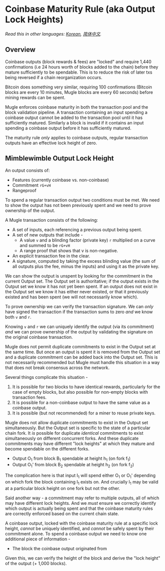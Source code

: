 # Coinbase Maturity Rule (aka Output Lock Heights)

*Read this in other languages: [Korean](https://github.com/mugleproject/mugle/blob/master/doc/translations/coinbase_maturity_KR.md), [简体中文](https://github.com/mugleproject/mugle/blob/master/doc/translations/coinbase_maturity_ZH-CN.md).*

## Overview

Coinbase outputs (block rewards & fees) are "locked" and require 1,440 confirmations (i.e 24 hours worth of blocks added to the chain) before they mature sufficiently to be spendable. This is to reduce the risk of later txs being reversed if a chain reorganization occurs.

Bitcoin does something very similar, requiring 100 confirmations (Bitcoin blocks are every 10 minutes, Mugle blocks are every 60 seconds) before mining rewards can be spent.

Mugle enforces coinbase maturity in both the transaction pool and the block validation pipeline. A transaction containing an input spending a coinbase output cannot be added to the transaction pool until it has sufficiently matured. Similarly a block is invalid if it contains an input spending a coinbase output before it has sufficiently matured.

The maturity rule *only* applies to coinbase outputs, regular transaction outputs have an effective lock height of zero.

## Mimblewimble Output Lock Height

An output consists of:

* Features (currently coinbase vs. non-coinbase)
* Commitment `rG+vH`
* Rangeproof

To spend a regular transaction output two conditions must be met. We need to show the output has not been previously spent and we need to prove ownership of the output.

A Mugle transaction consists of the following:

* A set of inputs, each referencing a previous output being spent.
* A set of new outputs that include -
    * A value `v` and a blinding factor (private key) `r` multiplied on a curve and summed to be `rG+vH`
    * A range proof that shows that v is non-negative.
* An explicit transaction fee in the clear.
* A signature, computed by taking the excess blinding value (the sum of all outputs plus the fee, minus the inputs) and using it as the private key.

We can show the output is unspent by looking for the commitment in the current Output set. The Output set is authoritative; if the output exists in the Output set we know it has not yet been spent. If an output does not exist in the Output set we know it has either never existed, or that it previously existed and has been spent (we will not necessarily know which).

To prove ownership we can verify the transaction signature. We can *only* have signed the transaction if the transaction sums to zero *and* we know both `v` and `r`.

Knowing `v` and `r` we can uniquely identify the output (via its commitment) *and* we can prove ownership of the output by validating the signature on the original coinbase transaction.

Mugle does not permit duplicate commitments to exist in the Output set at the same time.
But once an output is spent it is removed from the Output set and a duplicate commitment can be added back into the Output set.
This is not necessarily recommended but Mugle must handle this situation in a way that does not break consensus across the network.

Several things complicate this situation -

1. It is possible for two blocks to have identical rewards, particularly for the case of empty blocks, but also possible for non-empty blocks with transaction fees.
1. It is possible for a non-coinbase output to have the same value as a coinbase output.
1. It is possible (but not recommended) for a miner to reuse private keys.

Mugle does not allow duplicate commitments to exist in the Output set simultaneously.
But the Output set is specific to the state of a particular chain fork. It *is* possible for duplicate *identical* commitments to exist simultaneously on different concurrent forks.
And these duplicate commitments may have different "lock heights" at which they mature and become spendable on the different forks.

* Output O<sub>1</sub> from block B<sub>1</sub> spendable at height h<sub>1</sub> (on fork f<sub>1</sub>)
* Output O<sub>1</sub>' from block B<sub>2</sub> spendable at height h<sub>2</sub> (on fork f<sub>2</sub>)

The complication here is that input I<sub>1</sub> will spend either O<sub>1</sub> or O<sub>1</sub>' depending on which fork the block containing I<sub>1</sub> exists on. And crucially I<sub>1</sub> may be valid at a particular block height on one fork but not the other.

Said another way - a commitment may refer to multiple outputs, all of which may have different lock heights. And we *must* ensure we correctly identify which output is actually being spent and that the coinbase maturity rules are correctly enforced based on the current chain state.

A coinbase output, locked with the coinbase maturity rule at a specific lock height, *cannot* be uniquely identified, and *cannot* be safely spent by their commitment alone. To spend a coinbase output we need to know one additional piece of information -

* The block the coinbase output originated from

Given this, we can verify the height of the block and derive the "lock height" of the output (+ 1,000 blocks).
